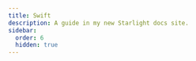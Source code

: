 ```yaml
---
title: Swift
description: A guide in my new Starlight docs site.
sidebar:
  order: 6
  hidden: true
---
```

